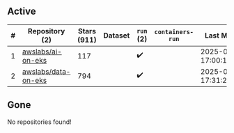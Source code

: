## Active
| # | Repository (2) | Stars (911) | Dataset | `run` (2) | `containers-run` | Last Modified |
| --- | --- | --- | --- | --- | --- | --- |
| 1 | [awslabs/ai-on-eks](https://github.com/awslabs/ai-on-eks) | 117 |  | :heavy_check_mark: |  | 2025-08-25 17:00:13+00:00 |
| 2 | [awslabs/data-on-eks](https://github.com/awslabs/data-on-eks) | 794 |  | :heavy_check_mark: |  | 2025-08-23 17:31:24+00:00 |

## Gone
No repositories found!
